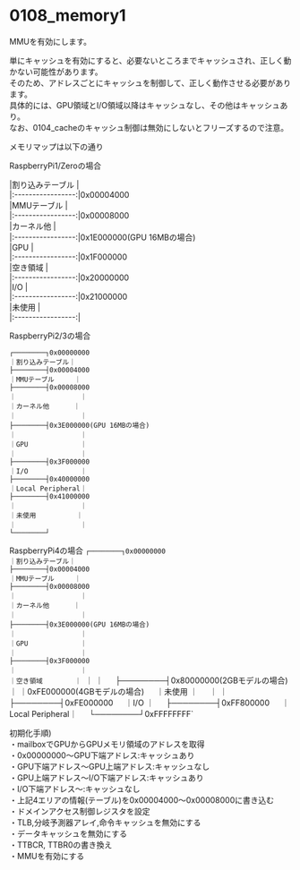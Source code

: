 # 0108_memory1

MMUを有効にします。

単にキャッシュを有効にすると、必要ないところまでキャッシュされ、正しく動かない可能性があります。  
そのため、アドレスごとにキャッシュを制御して、正しく動作させる必要があります。  
具体的には、GPU領域とI/O領域以降はキャッシュなし、その他はキャッシュあり。  
なお、0104_cacheのキャッシュ制御は無効にしないとフリーズするので注意。

メモリマップは以下の通り

RaspberryPi1/Zeroの場合

|割り込みテーブル   |  
|:-----------------:|0x00004000  
|MMUテーブル        |  
|:-----------------:|0x00008000  
|カーネル他         |  
|:-----------------:|0x1E000000(GPU 16MBの場合)  
|GPU                |  
|:-----------------:|0x1F000000  
|空き領域           |  
|:-----------------:|0x20000000  
|I/O                |  
|:-----------------:|0x21000000  
|未使用             |  
|:-----------------:|

RaspberryPi2/3の場合

`┌────────┐0x00000000`  
`｜割り込みテーブル｜`  
`├────────┤0x00004000`  
`｜MMUテーブル     ｜`  
`├────────┤0x00008000`  
`｜                ｜`  
`｜カーネル他      ｜`  
`｜                ｜`  
`├────────┤0x3E000000(GPU 16MBの場合)`  
`｜                ｜`  
`｜GPU             ｜`  
`｜                ｜`  
`├────────┤0x3F000000`  
`｜I/O             ｜`  
`├────────┤0x40000000`  
`｜Local Peripheral｜`  
`├────────┤0x41000000`  
`｜                ｜`  
`｜未使用          ｜`  
`｜                ｜`  
`└────────┘`

RaspberryPi4の場合
`┌────────┐0x00000000`  
`｜割り込みテーブル｜`  
`├────────┤0x00004000`  
`｜MMUテーブル     ｜`  
`├────────┤0x00008000`  
`｜                ｜`  
`｜カーネル他      ｜`  
`｜                ｜`  
`├────────┤0x3E000000(GPU 16MBの場合)`  
`｜                ｜`  
`｜GPU             ｜`  
`｜                ｜`  
`├────────┤0x3F000000`  
`｜                ｜`  
`｜空き領域        ｜
`｜                ｜`  
`├────────┤0x80000000(2GBモデルの場合)`  
`｜                ｜0xFE000000(4GBモデルの場合)`  
`｜未使用          ｜`  
`｜                ｜`  
`├────────┤0xFE000000`  
`｜I/O             ｜`  
`├────────┤0xFF800000`  
`｜Local Peripheral｜`  
`└────────┘0xFFFFFFFF`

初期化手順)  
・mailboxでGPUからGPUメモリ領域のアドレスを取得  
・0x00000000～GPU下端アドレス:キャッシュあり  
・GPU下端アドレス～GPU上端アドレス:キャッシュなし  
・GPU上端アドレス～I/O下端アドレス:キャッシュあり  
・I/O下端アドレス～:キャッシュなし  
・上記4エリアの情報(テーブル)を0x00004000～0x00008000に書き込む  
・ドメインアクセス制御レジスタを設定  
・TLB,分岐予測器アレイ,命令キャッシュを無効にする  
・データキャッシュを無効にする  
・TTBCR, TTBR0の書き換え  
・MMUを有効にする
